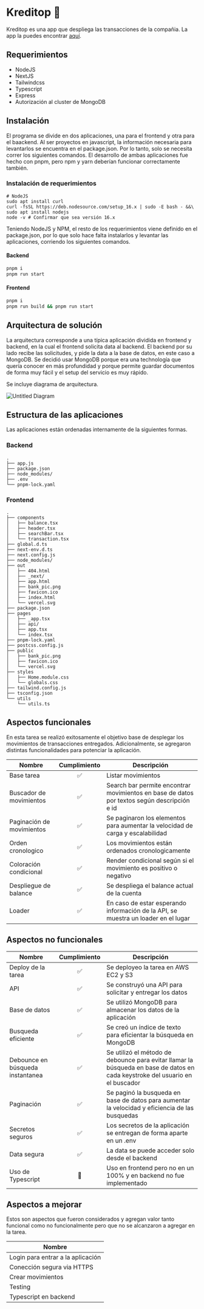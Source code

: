 # Kreditop 🚀

Kreditop es una app que despliega las transacciones de la compañia. La app la puedes encontrar [aquí](http://cjmtests.click/).

## Requerimientos

* NodeJS
* NextJS
* Tailwindcss
* Typescript
* Express
* Autorización al cluster de MongoDB

## Instalación

El programa se divide en dos aplicaciones, una para el frontend y otra para el baackend. Al ser proyectos en javascript, la información necesaria para levantarlos se encuentra en el package.json. Por lo tanto, solo se necesita correr los siguientes comandos. El desarrollo de ambas aplicaciones fue hecho con pnpm, pero npm y yarn deberían funcionar correctamente también.

### Instalación de requerimientos

```
# NodeJS
sudo apt install curl
curl -fsSL https://deb.nodesource.com/setup_16.x | sudo -E bash - &&\
sudo apt install nodejs
node -v # Confirmar que sea versión 16.x
```

Teniendo NodeJS y NPM, el resto de los requerimientos viene definido en el package.json, por lo que solo hace falta instalarlos y levantar las aplicaciones, corriendo los siguientes comandos.

#### Backend
```bash
pnpm i
pnpm run start
```

#### Frontend
```bash
pnpm i
pnpm run build && pnpm run start
```

## Arquitectura de solución

La arquitectura corresponde a una típica aplicación dividida en frontend y backend, en la cual el frontend solicita data al backend. El backend por su lado recibe las solicitudes, y pide la data a la base de datos, en este caso a MongoDB. Se decidió usar MongoDB porque era una technología que quería conocer en más profundidad y porque permite guardar documentos de forma muy fácil y el setup del servicio es muy rápido.

Se incluye diagrama de arquitectura.

![Untitled Diagram](https://user-images.githubusercontent.com/48262167/203509040-96ad3d49-5b28-4c67-9475-7f0567498979.png)

## Estructura de las aplicaciones

Las aplicaciones están ordenadas internamente de la siguientes formas.

### Backend
```
.
├── app.js
├── package.json
├── node_modules/
├── .env
└── pnpm-lock.yaml
```

### Frontend

```
.
├── components
│   ├── balance.tsx
│   ├── header.tsx
│   ├── searchBar.tsx
│   └── transaction.tsx
├── global.d.ts
├── next-env.d.ts
├── next.config.js
├── node_modules/
├── out
│   ├── 404.html
│   ├── _next/
│   ├── app.html
│   ├── bank_pic.png
│   ├── favicon.ico
│   ├── index.html
│   └── vercel.svg
├── package.json
├── pages
│   ├── _app.tsx
│   ├── api/
│   ├── app.tsx
│   └── index.tsx
├── pnpm-lock.yaml
├── postcss.config.js
├── public
│   ├── bank_pic.png
│   ├── favicon.ico
│   └── vercel.svg
├── styles
│   ├── Home.module.css
│   └── globals.css
├── tailwind.config.js
├── tsconfig.json
└── utils
    └── utils.ts
```

## Aspectos funcionales

En esta tarea se realizó exitosamente el objetivo base de desplegar los movimientos de transacciones entregados. Adicionalmente, se agregaron distintas funcionalidades para potenciar la aplicación.

| Nombre | Cumplimiento | Descripción |
|--------|:------------:|-------------|
| Base tarea | ✅ | Listar movimientos |
| Buscador de movimientos | ✅ | Search bar permite encontrar movimientos en base de datos por textos según descripción e id |
|Paginación de movimientos | ✅ | Se paginaron los elementos para aumentar la velocidad de carga y escalabilidad |
| Orden cronologico | ✅ | Los movimientos están ordenados cronologicamente |
| Coloración condicional | ✅ | Render condicional según si el movimiento es positivo o negativo |
| Despliegue de balance | ✅ | Se despliega el balance actual de la cuenta |
| Loader | ✅ | En caso de estar esperando información de la API, se muestra un loader en el lugar |

## Aspectos no funcionales

| Nombre | Cumplimiento | Descripción |
|--------|:------------:|-------------|
| Deploy de la tarea | ✅ | Se deployeo la tarea en AWS EC2 y S3 |
| API | ✅ | Se construyó una API para solicitar y entregar los datos |
| Base de datos | ✅ | Se utilizó MongoDB para almacenar los datos de la aplicación |
| Busqueda eficiente | ✅ | Se creó un índice de texto para eficientar la búsqueda en MongoDB
| Debounce en búsqueda instantanea | ✅ | Se utilizó el método de debounce para evitar llamar la búsqueda en base de datos en cada keystroke del usuario en el buscador |
| Paginación | ✅ | Se paginó la busqueda en base de datos para aumentar la velocidad y eficiencia de las busquedas |
| Secretos seguros | ✅ | Los secretos de la aplicación se entregan de forma aparte en un .env |
| Data segura | ✅ | La data se puede acceder solo desde el backend |
| Uso de Typescript | 🚧 | Uso en frontend pero no en un 100% y en backend no fue implementado |

## Aspectos a mejorar

Estos son aspectos que fueron considerados y agregan valor tanto funcional como no funcionalmente pero que no se alcanzaron a agregar en la tarea.

| Nombre |
|--------|
| Login para entrar a la aplicación |
| Conección segura via HTTPS |
| Crear movimientos |
| Testing |
| Typescript en backend |
